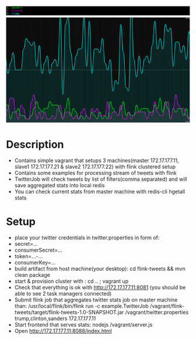 ![Alt text](/elections.png?raw=true "Optional Title")
# Description
* Contains simple vagrant that setups 3 machines(master 172.17.177.11, slave1 172.17.177.21 & slave2 172.17.177.22) with flink clustered setup
* Contains some examples for processing stream of tweets with flink
* TwitterJob will check tweets by list of filters(comma separated) and will save aggregated stats into local redis
* You can check current stats from master machine with redis-cli hgetall stats

# Setup
* place your twitter credentials in twitter.properties in form of:
 * secret=...
 * consumerSecret=...
 * token=...-...
 * consumerKey=...
* build artifact from host machine(your desktop): cd flink-tweets && mvn clean package
* start & provision cluster with : cd .. ; vagrant up
* Check that everything is ok with http://172.17.177.11:8081 (you should be able to see 2 task managers connected)
* Submit flink job that aggregates twitter stats job on master machine than: /usr/local/flink/bin/flink run -c example.TwitterJob /vagrant/flink-tweets/target/flink-tweets-1.0-SNAPSHOT.jar /vagrant/twitter.properties trump,clinton,sanders 172.17.177.11
* Start frontend that serves stats: nodejs /vagrant/server.js
* Open http://172.17.177.11:8088/index.html
